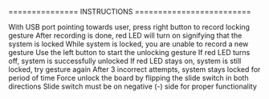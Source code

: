 =============== INSTRUCTIONS =========================

With USB port pointing towards user, press right button to record locking gesture
After recording is done, red LED will turn on signifying that the system is locked
While system is locked, you are unable to record a new gesture
Use the left button to start the unlocking gesture
If red LED turns off, system is successfully unlocked
If red LED stays on, system is still locked, try gesture again
After 3 incorrect attempts, system stays locked for period of time
Force unlock the board by flipping the slide switch in both directions
Slide switch must be on negative (-) side for proper functionality
